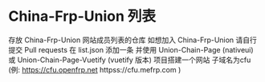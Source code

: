 # China-Frp-Union 列表
存放 China-Frp-Union 网站成员列表的仓库
如想加入 China-Frp-Union 请自行提交 Pull requests 在 list.json 添加一条
并使用 Union-Chain-Page (nativeui) 或 Union-Chain-Page-Vuetify (vuetify 版本) 项目搭建一个网站 子域名为cfu (例:  https://cfu.openfrp.net  httpss://cfu.mefrp.com )
